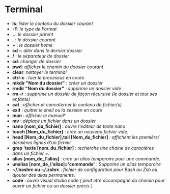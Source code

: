 # Terminal

- **ls**: *lister le contenu du dossier courant*
- **-F**: *le type de Format*
- **..**: *le dossier parent*
- **.** : *le dossier courant*
- **~** : *le dossier home*
- **cd -**: *aller dans le dernier dossier*
- **/** : *le séparateur de dossier*
- **cd**: *changer de dossier*
- **pwd**: *afficher le chemin du doosier courant*
- **clear**: *nettoyer le terminal*
- **ctrl-c** : *tuer le processus en cours*
- **mkdir "Nom du dossier"** : *créer un dossier*
- **rmdir "Nom du dossier"** : *supprime un dossier vide*
- **rm -r** : *supprime un dossier de façon récursive (le dossier et tout ses enfants)*
- **cat** : *afficher et concaterner le contenu de fichier(s)*
- **exit** : *quitter le shell ou la session en cours*
- **man** : *afficher le manuel**
- **mv** : *déplacé un fichier dans un dossier*
- **nano [nom_du_fichier]** : *ouvre l'éditeur de texte nano*
- **touch [Nom_du_fichier]** : *crée un nouveau fichier vide.*
- **head [Nom_du_fichier],tail [Nom_du_fichier]** : *affichent les premièrs/ dernières lignes d'un fichier*
- **grep 'texte [nom_du_fichier]** : *recherche une chaine de caractères dans un fichier =.*
- **alias [nom_de_l'alias]** : *crée un alias temporaire pour une commande.*
- **unalias [nom_de_l'alias]='commande'** : *Supprime un alias temporaire*
- **~/.bashrc ou ~/.zshrc** : *fichier de configuration pour Bash ou Zsh où ajouter des alias permanents.*
- **code** : *ouvre visual studio code ( peut etre accompagné du chemin pour ouvrir un fichier ou un dossier précis )*